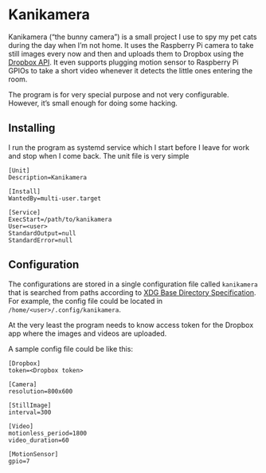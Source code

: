 # Kanikamera

Kanikamera (“the bunny camera”) is a small project I use to spy my pet cats
during the day when I’m not home. It uses the Raspberry Pi camera to take still
images every now and then and uploads them to Dropbox using
the [Dropbox API](https://www.dropbox.com/developers). It even supports plugging
motion sensor to Raspberry Pi GPIOs to take a short video whenever it detects
the little ones entering the room.

The program is for very special purpose and not very configurable. However, it’s
small enough for doing some hacking.

## Installing

I run the program as systemd service which I start before I leave for work and
stop when I come back. The unit file is very simple

    [Unit]
    Description=Kanikamera

    [Install]
    WantedBy=multi-user.target

    [Service]
    ExecStart=/path/to/kanikamera
    User=<user>
    StandardOutput=null
    StandardError=null

## Configuration

The configurations are stored in a single configuration file called `kanikamera`
that is searched from paths according
to
[XDG Base Directory Specification](https://standards.freedesktop.org/basedir-spec/basedir-spec-latest.html).
For example, the config file could be located in
`/home/<user>/.config/kanikamera`.

At the very least the program needs to know access token for the Dropbox app
where the images and videos are uploaded.

A sample config file could be like this:

    [Dropbox]
    token=<Dropbox token>

    [Camera]
    resolution=800x600

    [StillImage]
    interval=300

    [Video]
    motionless_period=1800
    video_duration=60

    [MotionSensor]
    gpio=7
